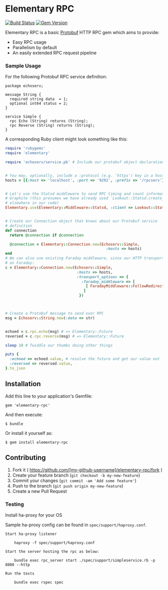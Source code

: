 # Elementary RPC

[![Build Status](https://travis-ci.org/lookout/elementary-rpc.svg?branch=master)](https://travis-ci.org/lookout/elementary-rpc) [![Gem Version](https://badge.fury.io/rb/elementary-rpc.svg)](http://badge.fury.io/rb/elementary-rpc)

Elementary RPC is a basic
[Protobuf](https://developers.google.com/protocol-buffers/docs/overview) HTTP
RPC gem which aims to provide:

 * Easy RPC usage
 * Parallelism by default
 * An easily extended RPC request pipeline

### Sample Usage

For the following Protobuf RPC service definition:

```
package echoserv;

message String {
  required string data  = 1;
  optional int64 status = 2;
}

service Simple {
  rpc Echo (String) returns (String);
  rpc Reverse (String) returns (String);
}
```

A corresponding Ruby client might look something like this:

```ruby
require 'rubygems'
require 'elementary'

require 'echoserv/service.pb' # Include our protobuf object declarations


# You may, optionally, include a :protocol (e.g. 'https') key in a host hash
hosts = [{:host => 'localhost', :port => '9292', :prefix => '/rpcserv'}]


# Let's use the Statsd middleware to send RPC timing and count information to
# Graphite (this presumes we have already used `Lookout::Statsd.create_instance`
# elsewhere in our code)
Elementary.use(Elementary::Middleware::Statsd, :client => Lookout::Statsd.instance)


# Create our Connection object that knows about our Protobuf service
# definition
def connection
  return @connection if @connection

  @connection = Elementary::Connection.new(Echoserv::Simple,
                                             :hosts => hosts)
end
# We can also use existing Faraday middleware, since our HTTP transport is built
# on Faraday:
c = Elementary::Connection.new(Echoserv::Simple,
                                :hosts => hosts,
                                :transport_options => {
                                  :faraday_middleware => [
                                    [ FaradayMiddleware::FollowRedirects, :limit => 2 ]
                                   ]
                                 })



# Create a Protobuf message to send over RPC
msg = Echoserv::String.new(:data => str)


echoed = c.rpc.echo(msg) # => Elementary::Future
reversed = c.rpc.reverse(msg) # => Elementary::Future

sleep 10 # Twiddle our thumbs doing other things

puts {
  :echoed => echoed.value, # resolve the future and get our value out
  :reversed => reversed.value,
}.to_json
```

## Installation

Add this line to your application's Gemfile:

    gem 'elementary-rpc'

And then execute:

    $ bundle

Or install it yourself as:

    $ gem install elementary-rpc

## Contributing

1. Fork it ( https://github.com/[my-github-username]/elementary-rpc/fork )
2. Create your feature branch (`git checkout -b my-new-feature`)
3. Commit your changes (`git commit -am 'Add some feature'`)
4. Push to the branch (`git push origin my-new-feature`)
5. Create a new Pull Request

### Testing

Install ha-proxy for your OS

Sample ha-proxy config can be found in `spec/support/haproxy.conf`.
```
Start ha-proxy listener

    haproxy -f spec/support/haproxy.conf

Start the server hosting the rpc as below:

    bundle exec rpc_server start ./spec/support/simpleservice.rb -p 8000 --http

Run the tests

    bundle exec rspec spec
